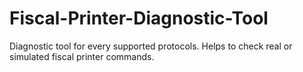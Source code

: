 # Fiscal-Printer-Diagnostic-Tool
Diagnostic tool for every supported protocols. Helps to check real or simulated fiscal printer commands.

